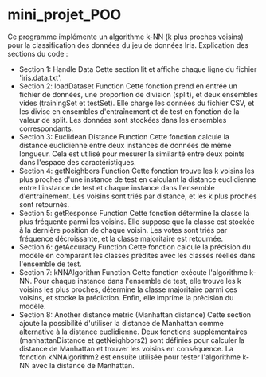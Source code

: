 # mini_projet_POO
Ce programme implémente un algorithme k-NN (k plus proches voisins) pour la classification des données du jeu de données Iris.
Explication des sections du code :
- Section 1: Handle Data
Cette section lit et affiche chaque ligne du fichier 'iris.data.txt'.
- Section 2: loadDataset Function
Cette fonction prend en entrée un fichier de données, une proportion de division (split), et deux ensembles vides (trainingSet et testSet). 
Elle charge les données du fichier CSV, et les divise en ensembles d'entraînement et de test en fonction de la valeur de split.
Les données sont stockées dans les ensembles correspondants.
- Section 3: Euclidean Distance Function
Cette fonction calcule la distance euclidienne entre deux instances de données de même longueur.
Cela est utilisé pour mesurer la similarité entre deux points dans l'espace des caractéristiques.
-  Section 4: getNeighbors Function
Cette fonction trouve les k voisins les plus proches d'une instance de test en calculant la distance euclidienne entre l'instance de test et chaque instance dans l'ensemble d'entraînement.
Les voisins sont triés par distance, et les k plus proches sont retournés.
- Section 5: getResponse Function
Cette fonction détermine la classe la plus fréquente parmi les voisins. Elle suppose que la classe est stockée à la dernière position de chaque voisin.
Les votes sont triés par fréquence décroissante, et la classe majoritaire est retournée.
- Section 6: getAccuracy Function
Cette fonction calcule la précision du modèle en comparant les classes prédites avec les classes réelles dans l'ensemble de test.
- Section 7: kNNAlgorithm Function
Cette fonction exécute l'algorithme k-NN. Pour chaque instance dans l'ensemble de test, elle trouve les k voisins les plus proches, détermine la classe majoritaire parmi ces voisins, et stocke la prédiction.
Enfin, elle imprime la précision du modèle.
- Section 8: Another distance metric (Manhattan distance)
Cette section ajoute la possibilité d'utiliser la distance de Manhattan comme alternative à la distance euclidienne.
Deux fonctions supplémentaires (manhattanDistance et getNeighbors2) sont définies pour calculer la distance de Manhattan et trouver les voisins en conséquence.
La fonction kNNAlgorithm2 est ensuite utilisée pour tester l'algorithme k-NN avec la distance de Manhattan.
